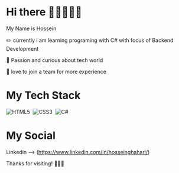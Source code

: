 # Hi there 👋🏻👨🏻‍💻

My Name is Hossein 

✏️ currently i am learning programing with C# with focus of Backend Development 

🌱 Passion and curious about tech world

🔅 love to join a team for more experience

# My Tech Stack
![HTML5](https://img.shields.io/badge/-HTML5-05122A?style=flat&logo=HTML5)&nbsp;
![CSS3](https://img.shields.io/badge/-CSS3-05122A?style=flat&logo=CSS3&logoColor=1572B6)&nbsp;
![C#](https://img.shields.io/badge/c%23-%23239120.svg?style=for-the-badge&logo=c-sharp&logoColor=white)

# My Social
Linkedin --> (https://www.linkedin.com/in/hosseinghahari/)




Thanks for visiting! 🙏🏻🌺
